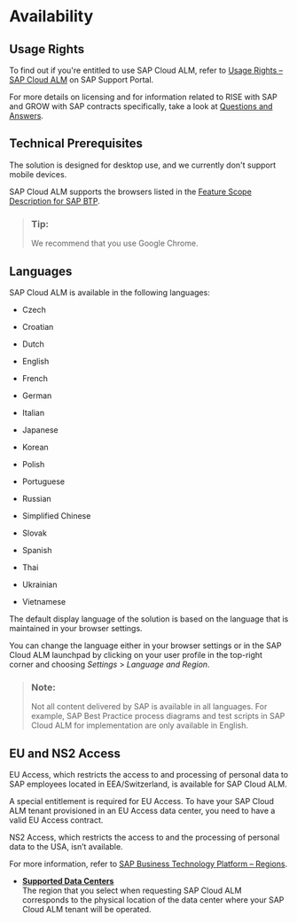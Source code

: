 <!-- loio288d15a4d76547f594a844ba9f5a1b0a -->

# Availability



<a name="loio288d15a4d76547f594a844ba9f5a1b0a__section_knx_t4v_kzb"/>

## Usage Rights

To find out if you're entitled to use SAP Cloud ALM, refer to [Usage Rights – SAP Cloud ALM](https://support.sap.com/en/alm/usage-rights.html) on SAP Support Portal.

For more details on licensing and for information related to RISE with SAP and GROW with SAP contracts specifically, take a look at [Questions and Answers](https://support.sap.com/content/dam/support/en_us/library/ssp/alm/QA_ALM.pdf).



<a name="loio288d15a4d76547f594a844ba9f5a1b0a__section_mvs_grl_kkb"/>

## Technical Prerequisites

The solution is designed for desktop use, and we currently don't support mobile devices.

SAP Cloud ALM supports the browsers listed in the [Feature Scope Description for SAP BTP](https://help.sap.com/doc/5e8107bf49684962b897217040398007/Cloud/en-US/SAP_Cloud_Platform_FSD.pdf).

> ### Tip:  
> We recommend that you use Google Chrome.



<a name="loio288d15a4d76547f594a844ba9f5a1b0a__section_lr4_rhl_r4b"/>

## Languages

SAP Cloud ALM is available in the following languages:

-   Czech

-   Croatian

-   Dutch

-   English

-   French

-   German

-   Italian

-   Japanese

-   Korean

-   Polish

-   Portuguese

-   Russian

-   Simplified Chinese

-   Slovak

-   Spanish

-   Thai

-   Ukrainian

-   Vietnamese


The default display language of the solution is based on the language that is maintained in your browser settings.

You can change the language either in your browser settings or in the SAP Cloud ALM launchpad by clicking on your user profile in the top-right corner and choosing *Settings* \> *Language and Region*.

> ### Note:  
> Not all content delivered by SAP is available in all languages. For example, SAP Best Practice process diagrams and test scripts in SAP Cloud ALM for implementation are only available in English.



<a name="loio288d15a4d76547f594a844ba9f5a1b0a__section_jws_3jm_xyb"/>

## EU and NS2 Access

EU Access, which restricts the access to and processing of personal data to SAP employees located in EEA/Switzerland, is available for SAP Cloud ALM.

A special entitlement is required for EU Access. To have your SAP Cloud ALM tenant provisioned in an EU Access data center, you need to have a valid EU Access contract.

NS2 Access, which restricts the access to and the processing of personal data to the USA, isn’t available.

For more information, refer to [SAP Business Technology Platform – Regions](https://help.sap.com/docs/btp/sap-business-technology-platform/regions?version=Cloud#eu-access).

-   **[Supported Data Centers](supported-data-centers-79af00d.md "The region that you select when requesting SAP Cloud ALM corresponds to the physical
		location of the data center where your SAP Cloud ALM tenant will be operated.")**  
The region that you select when requesting SAP Cloud ALM corresponds to the physical location of the data center where your SAP Cloud ALM tenant will be operated.

